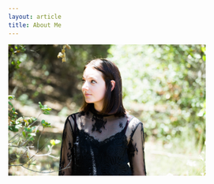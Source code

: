 ```yaml
---
layout: article
title: About Me
---
```


<img src="IMG_2821.JPG" alt="Paige looking to her left" width="400"/>

